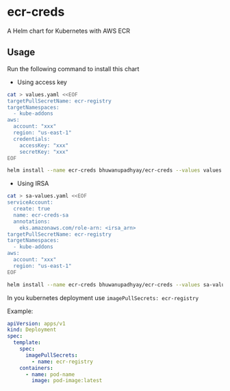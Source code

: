 # ecr-creds

A Helm chart for Kubernetes with AWS ECR

## Usage

Run the following command to install this chart

- Using access key

```bash
cat > values.yaml <<EOF
targetPullSecretName: ecr-registry
targetNamespaces:
  - kube-addons
aws:
  account: "xxx"
  region: "us-east-1"
  credentials:
    accessKey: "xxx"
    secretKey: "xxx"
EOF

helm install --name ecr-creds bhuwanupadhyay/ecr-creds --values values.yaml
```

- Using IRSA

```bash
cat > sa-values.yaml <<EOF
serviceAccount:
  create: true
  name: ecr-creds-sa
  annotations:
    eks.amazonaws.com/role-arn: <irsa_arn>
targetPullSecretName: ecr-registry
targetNamespaces:
  - kube-addons
aws:
  account: "xxx"
  region: "us-east-1"
EOF

helm install --name ecr-creds bhuwanupadhyay/ecr-creds --values sa-values.yaml
```

In you kubernetes deployment use `imagePullSecrets: ecr-registry`

Example:

```yaml
apiVersion: apps/v1
kind: Deployment
spec:
  template:
    spec:
      imagePullSecrets:
        - name: ecr-registry
    containers:
      - name: pod-name
        image: pod-image:latest
```
